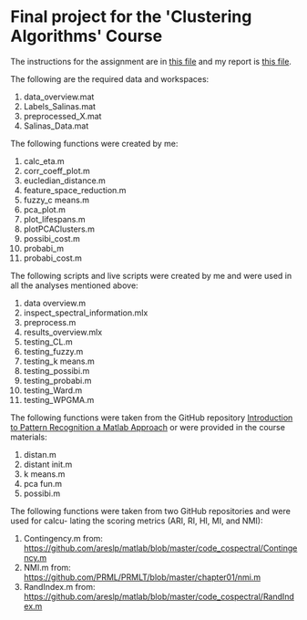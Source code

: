 # Final project for the 'Clustering Algorithms' Course

The instructions for the assignment are in [this file](Project.pdf) and my report is [this file](report.pdf).

The following are the required data and workspaces:

1. data_overview.mat
2. Labels_Salinas.mat
3. preprocessed_X.mat
4. Salinas_Data.mat

The following functions were created by me:

1. calc_eta.m
2. corr_coeff_plot.m
3. eucledian_distance.m
4. feature_space_reduction.m
5. fuzzy_c means.m
6. pca_plot.m
7. plot_lifespans.m
8. plotPCAClusters.m
9. possibi_cost.m
10. probabi_m
11. probabi_cost.m

The following scripts and live scripts were created by me and were used in all the analyses
mentioned above:

1. data overview.m
2. inspect_spectral_information.mlx
3. preprocess.m
4. results_overview.mlx
5. testing_CL.m
6. testing_fuzzy.m
7. testing_k means.m
8. testing_possibi.m
9. testing_probabi.m
10. testing_Ward.m
11. testing_WPGMA.m

The following functions were taken from the GitHub repository [Introduction to Pattern
Recognition a Matlab Approach](https://github.com/pikrakis/Introduction-to-Pattern-Recognition-a-Matlab-Approach/tree/master) or were provided in the course materials:

1. distan.m
2. distant init.m
3. k means.m
4. pca fun.m
5. possibi.m

The following functions were taken from two GitHub repositories and were used for calcu-
lating the scoring metrics (ARI, RI, HI, MI, and NMI):

1. Contingency.m
   from:
   https://github.com/areslp/matlab/blob/master/code_cospectral/Contingency.m
2. NMI.m
   from:
   https://github.com/PRML/PRMLT/blob/master/chapter01/nmi.m
3. RandIndex.m
   from:
   https://github.com/areslp/matlab/blob/master/code_cospectral/RandIndex.m
